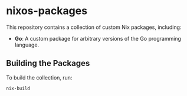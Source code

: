 # nixos-packages

This repository contains a collection of custom Nix packages, including:

- **Go**: A custom package for arbitrary versions of the Go programming language.

## Building the Packages

To build the collection, run:

```bash
nix-build
```
